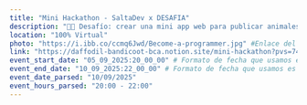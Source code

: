 ```yaml
---
title: "Mini Hackathon - SaltaDev x DESAFIA"
description: "🐶🐱 Desafío: crear una mini app web para publicar animales perdidos/encontrados durante la Procesión del Milagro.​"
location: "100% Virtual"
photo: "https://i.ibb.co/ccmq6Jwd/Become-a-programmer.jpg" #Enlace del banner
link: "https://daffodil-bandicoot-bca.notion.site/mini-hackathon?pvs=74" #Enlace del evento
event_start_date: "05_09_2025:20_00_00" # Formato de fecha que usamos es dd_MM_yyyy:hh_mm_ss | dia_mes_año:hora_minuto_segundo
event_end_date: "10_09_2025:22_00_00" # Formato de fecha que usamos es dd_MM_yyyy:hh_mm_ss | dia_mes_año:hora_minuto_segundo
event_date_parsed: "10/09/2025"
event_hours_parsed: "20:00 - 22:00"
---
```

